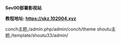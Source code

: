 **Sev00部署影视站**

**教程地址: https://skz.102004.xyz**

conch主题,/admin.php/admin/conch/theme
shoutu主题,/template/shoutu33/admin/
